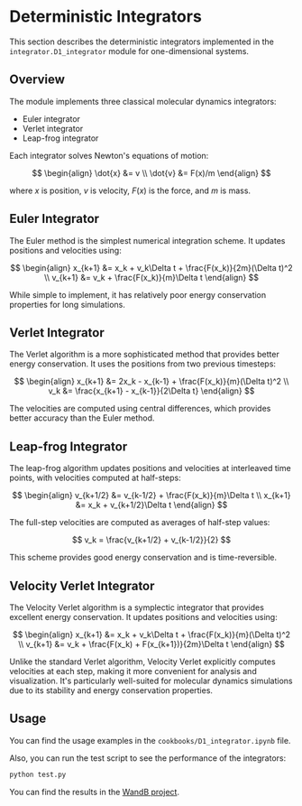 # Deterministic Integrators

This section describes the deterministic integrators implemented in the `integrator.D1_integrator` module for one-dimensional systems.

## Overview

The module implements three classical molecular dynamics integrators:
- Euler integrator
- Verlet integrator
- Leap-frog integrator

Each integrator solves Newton's equations of motion:

$$
\begin{align}
\dot{x} &= v \\
\dot{v} &= F(x)/m
\end{align}
$$

where $x$ is position, $v$ is velocity, $F(x)$ is the force, and $m$ is mass.

## Euler Integrator

The Euler method is the simplest numerical integration scheme. It updates positions and velocities using:

$$
\begin{align}
x_{k+1} &= x_k + v_k\Delta t + \frac{F(x_k)}{2m}(\Delta t)^2 \\
v_{k+1} &= v_k + \frac{F(x_k)}{m}\Delta t
\end{align}
$$

While simple to implement, it has relatively poor energy conservation properties for long simulations.

## Verlet Integrator

The Verlet algorithm is a more sophisticated method that provides better energy conservation. It uses the positions from two previous timesteps:

$$
\begin{align}
x_{k+1} &= 2x_k - x_{k-1} + \frac{F(x_k)}{m}(\Delta t)^2 \\
v_k &= \frac{x_{k+1} - x_{k-1}}{2\Delta t}
\end{align}
$$

The velocities are computed using central differences, which provides better accuracy than the Euler method.

## Leap-frog Integrator

The leap-frog algorithm updates positions and velocities at interleaved time points, with velocities computed at half-steps:

$$
\begin{align}
v_{k+1/2} &= v_{k-1/2} + \frac{F(x_k)}{m}\Delta t \\
x_{k+1} &= x_k + v_{k+1/2}\Delta t
\end{align}
$$

The full-step velocities are computed as averages of half-step values:

$$
v_k = \frac{v_{k+1/2} + v_{k-1/2}}{2}
$$

This scheme provides good energy conservation and is time-reversible.

## Velocity Verlet Integrator

The Velocity Verlet algorithm is a symplectic integrator that provides excellent energy conservation. It updates positions and velocities using:

$$
\begin{align}
x_{k+1} &= x_k + v_k\Delta t + \frac{F(x_k)}{m}(\Delta t)^2 \\
v_{k+1} &= v_k + \frac{F(x_k) + F(x_{k+1})}{2m}\Delta t
\end{align}
$$

Unlike the standard Verlet algorithm, Velocity Verlet explicitly computes velocities at each step, making it more convenient for analysis and visualization. It's particularly well-suited for molecular dynamics simulations due to its stability and energy conservation properties.

## Usage

You can find the usage examples in the `cookbooks/D1_integrator.ipynb` file.

Also, you can run the test script to see the performance of the integrators:

```bash
python test.py
```
You can find the results in the [WandB project](https://wandb.ai/asarigun/integrator-comparison).

